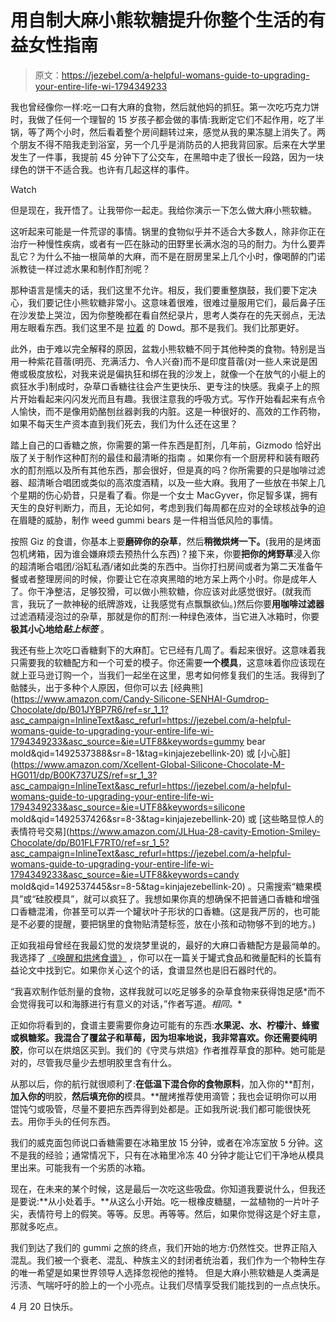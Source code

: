 # 用自制大麻小熊软糖提升你整个生活的有益女性指南

> 原文：<https://jezebel.com/a-helpful-womans-guide-to-upgrading-your-entire-life-wi-1794349233>

我也曾经像你一样:吃一口有大麻的食物，然后就他妈的抓狂。第一次吃巧克力饼时，我做了任何一个理智的 15 岁孩子都会做的事情:我断定它们不起作用，吃了半锅，等了两个小时，然后看着整个房间翻转过来，感觉从我的果冻腿上消失了。两个朋友不得不陪我走到浴室，另一个几乎是消防员的人把我背回家。后来在大学里发生了一件事，我提前 45 分钟下了公交车，在黑暗中走了很长一段路，因为一块绿色的饼干不适合我。也许有几起这样的事件。

Watch

但是现在，我开悟了。让我带你一起走。我给你演示一下怎么做大麻小熊软糖。

这听起来可能是一件荒谬的事情。锅里的食物似乎并不适合大多数人，除非你正在治疗一种慢性疾病，或者有一匹在脉动的田野里长满水泡的马的耐力。为什么要弄乱它？为什么不抽一根简单的大麻，而不是在厨房里呆上几个小时，像喝醉的门诺派教徒一样过滤水果和制作酊剂呢？

那种语言是懦夫的话，我们这里不允许。相反，我们要重整旗鼓，我们要下定决心，我们要记住小熊软糖非常小。这意味着很难，很难过量服用它们，最后鼻子压在沙发垫上哭泣，因为你整晚都在看自然纪录片，思考人类存在的先天弱点，无法用左眼看东西。我们这里不是 [拉着](https://www.nytimes.com/2014/06/04/opinion/dowd-dont-harsh-our-mellow-dude.html) 的 Dowd。那不是我们。我们比那更好。

此外，由于难以完全解释的原因，盆栽小熊软糖不同于其他种类的食物。特别是当用一种紫花苜蓿(明亮、充满活力、令人兴奋)而不是印度苜蓿(对一些人来说是困倦或极度放松，对我来说是偏执狂和绑在我的沙发上，就像一个在放气的小艇上的疯狂水手)制成时，杂草口香糖往往会产生更快乐、更专注的快感。我桌子上的照片开始看起来闪闪发光而且有趣。我很注意我的呼吸方式。写作开始看起来有点令人愉快，而不是像用奶酪刨丝器剥我的内脏。这是一种很好的、高效的工作药物，如果不每天生产资本直到我们死去，我们为什么还在这里？

踏上自己的口香糖之旅，你需要的第一件东西是酊剂，几年前，Gizmodo 恰好出版了关于制作这种酊剂的最佳和最清晰的指南 。如果你有一个厨房秤和装有眼药水的酊剂瓶以及所有其他东西，那会很好，但是真的吗？你所需要的只是咖啡过滤器、超清晰合唱团或类似的高浓度酒精，以及一些大麻。我用了一些放在书架上几个星期的伤心奶昔，只是看了看。你是一个女士 MacGyver，你足智多谋，拥有天生的良好判断力，而且，无论如何，考虑到我们每周都在应对的全球核战争的迫在眉睫的威胁，制作 weed gummi bears 是一件相当低风险的事情。

按照 Giz 的食谱，你基本上要**磨碎你的杂草**，然后**稍微烘烤一下。**(我用的是烤面包机烤箱，因为谁会嫌麻烦去预热什么东西)？接下来，你要**把你的烤野草**浸入你的超清晰合唱团/浴缸私酒/诸如此类的东西中。当你打扫房间或者为第二天准备午餐或者整理房间的时候，你要让它在凉爽黑暗的地方呆上两个小时。你是成年人了。你干净整洁，足够狡猾，可以做小熊软糖，你应该对此感觉很好。(就我而言，我玩了一款神秘的纸牌游戏，让我感觉有点飘飘欲仙。)然后你要**用咖啡过滤器**过滤酒精浸泡过的杂草，那就是你的酊剂:一种绿色液体，当它进入冰箱时，你要**极其小心地给*贴上标签*** 。

我还有些上次吃口香糖剩下的大麻酊。它已经有几周了。看起来很好。这意味着我只需要我的软糖配方和一个可爱的模子。你还需要**一个模具**，这意味着你应该现在就上亚马逊订购一个，当我们一起坐在这里，思考如何修复我们的生活。我得到了骷髅头，出于多种个人原因，但你可以去 [经典熊](https://www.amazon.com/Candy-Silicone-SENHAI-Gumdrop-Chocolate/dp/B01JYBP7R6/ref=sr_1_1?asc_campaign=InlineText&asc_refurl=https://jezebel.com/a-helpful-womans-guide-to-upgrading-your-entire-life-wi-1794349233&asc_source=&ie=UTF8&keywords=gummy bear mold&qid=1492537388&sr=8-1&tag=kinjajezebellink-20) 或 [小心脏](https://www.amazon.com/Xcellent-Global-Silicone-Chocolate-M-HG011/dp/B00K737UZS/ref=sr_1_3?asc_campaign=InlineText&asc_refurl=https://jezebel.com/a-helpful-womans-guide-to-upgrading-your-entire-life-wi-1794349233&asc_source=&ie=UTF8&keywords=silicone mold&qid=1492537426&sr=8-3&tag=kinjajezebellink-20) 或 [这些略显惊人的表情符号交易](https://www.amazon.com/JLHua-28-cavity-Emotion-Smiley-Chocolate/dp/B01FLF7RT0/ref=sr_1_5?asc_campaign=InlineText&asc_refurl=https://jezebel.com/a-helpful-womans-guide-to-upgrading-your-entire-life-wi-1794349233&asc_source=&ie=UTF8&keywords=candy mold&qid=1492537445&sr=8-5&tag=kinjajezebellink-20) 。只需搜索“糖果模具”或“硅胶模具”，就可以疯狂了。我想如果你真的想确保不把普通口香糖和增强口香糖混淆，你甚至可以弄一个罐状叶子形状的口香糖。(这是我严厉的，也可能是不必要的提醒，要把锅里的食物贴清楚标签，放在小孩和动物够不到的地方。)

正如我祖母曾经在我最幻觉的发烧梦里说的，最好的大麻口香糖配方是最简单的。我选择了 [《唤醒和烘烤食谱》](https://wakeandbakecookbook.com/cannabis-gummies/) ，你可以在一篇关于罐式食品和微量配料的长篇有益论文中找到它。如果你关心这个的话，食谱显然也是旧石器时代的。

“我喜欢制作低剂量的食物，这样我就可以吃足够多的杂草食物来获得饱足感*而不会觉得我可以和海豚进行有意义的对话，”作者写道。*相同。**

正如你将看到的，食谱主要需要你身边可能有的东西:**水果泥、水、柠檬汁、蜂蜜或枫糖浆。**我混合了覆盆子和草莓，因为坦率地说，我非常喜欢。你还需要**纯明胶**，你可以在烘焙区买到。我们的《守灵与烘焙》作者推荐草食的那种。她可能是对的，尽管我尽量少去想明胶里含有什么。

从那以后，你的航行就很顺利了:**在低温下混合你的食物原料**，加入你的**酊剂，**加入你的**明胶，**然后填充你的**模具。**醒烤推荐使用滴管；我也会证明你可以用馄饨勺或吸管，尽量不要把东西弄得到处都是。正如我所说:我们都可能很快死去。用你手头的任何东西。

我们的威克面包师说口香糖需要在冰箱里放 15 分钟，或者在冷冻室放 5 分钟。这不是我的经验；通常情况下，只有在冰箱里冷冻 40 分钟才能让它们干净地从模具里出来。可能我有一个劣质的冰箱。

现在，在未来的某个时候，这是最后一次吃这些吸盘。你知道我要说什么，但我还是要说:**从小处着手。**从这么小开始。吃一根橡皮糖腿，一盆植物的一片叶子尖，表情符号上的假笑。等等。反思。再等等。然后，如果你觉得这是个好主意，那就多吃点。

我们到达了我们的 gummi 之旅的终点，我们开始的地方:仍然性交。世界正陷入混乱。我们被一个衰老、混乱、种族主义的封闭者统治着，我们作为一个物种生存的唯一希望是如果世界领导人选择忽视他的推特。 但是大麻小熊软糖是人类满是污渍、气喘吁吁的脸上的一个小亮点。让我们尽情享受我们能找到的一点点快乐。

4 月 20 日快乐。